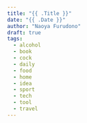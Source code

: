 ```yaml
---
title: "{{ .Title }}"
date: "{{ .Date }}"
author: "Naoya Furudono"
draft: true
tags:
  - alcohol
  - book
  - cock
  - daily
  - food
  - home
  - idea
  - sport
  - tech
  - tool
  - travel
---
```

